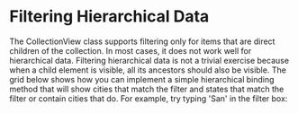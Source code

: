 Filtering Hierarchical Data
===========================

The CollectionView class supports filtering only for items that are direct children of the collection. In most cases, it does not work well for hierarchical data. Filtering hierarchical data is not a trivial exercise because when a child element is visible, all its ancestors should also be visible. The grid below shows how you can implement a simple hierarchical binding method that will show cities that match the filter and states that match the filter or contain cities that do. For example, try typing 'San' in the filter box: